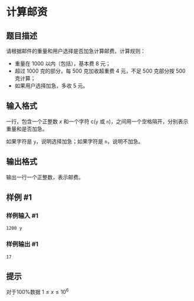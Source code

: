 # 计算邮资

## 题目描述

请根据邮件的重量和用户选择是否加急计算邮费。计算规则：

- 重量在 $1000$ 以内（包括），基本费 $8$ 元；
- 超过 $1000$ 克的部分，每 $500$ 克加收超重费 $4$ 元，不足 $500$ 克部分按 $500$ 克计算；
- 如果用户选择加急，多收 $5$ 元。

## 输入格式

一行，包含一个正整数 $x$ 和一个字符 c(`y` 或 `n`)，之间用一个空格隔开，分别表示重量和是否加急。

如果字符是 `y`，说明选择加急；如果字符是 `n`，说明不加急。

## 输出格式

输出一行一个正整数，表示邮费。

## 样例 #1

### 样例输入 #1

```
1200 y
```

### 样例输出 #1

```
17
```

## 提示

对于100%数据 $1\leq x\leq 10^6$
